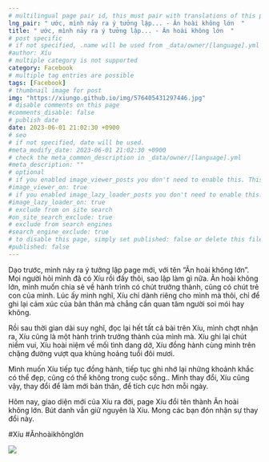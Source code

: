 ```yaml
---
# multilingual page pair id, this must pair with translations of this page. (This name must be unique)
lng_pair: " ước, mình nảy ra ý tưởng lập... - Ăn hoài không lớn  "
title: " ước, mình nảy ra ý tưởng lập... - Ăn hoài không lớn  "
# post specific
# if not specified, .name will be used from _data/owner/[language].yml
#author: Xíu
# multiple category is not supported
category: Facebook
# multiple tag entries are possible
tags: [Facebook]
# thumbnail image for post
img: "https://xiungo.github.io/img/576405431297446.jpg"
# disable comments on this page
#comments_disable: false
# publish date
date: 2023-06-01 21:02:30 +0900
# seo
# if not specified, date will be used.
#meta_modify_date: 2023-06-01 21:02:30 +0900
# check the meta_common_description in _data/owner/[language].yml
#meta_description: ""
# optional
# if you enabled image_viewer_posts you don't need to enable this. This is only if image_viewer_posts = false
#image_viewer_on: true
# if you enabled image_lazy_loader_posts you don't need to enable this. This is only if image_lazy_loader_posts = false
#image_lazy_loader_on: true
# exclude from on site search
#on_site_search_exclude: true
# exclude from search engines
#search_engine_exclude: true
# to disable this page, simply set published: false or delete this file
#published: false
---
```

Dạo trước, mình nảy ra ý tưởng lập page mới, với tên “Ăn hoài không lớn”. Mọi người hỏi mình đã có Xíu rồi đấy thôi, sao lập làm gì nữa. Ăn hoài không lớn, mình muốn chia sẻ về hành trình có chút trưởng thành, cũng có chút trẻ con của mình. Lúc ấy mình nghĩ, Xíu chỉ dành riêng cho mình mà thôi, chỉ để ghi lại cảm xúc của bản thân mà chẳng cần quan tâm người soi mói hay không.

Rồi sau thời gian dài suy nghĩ, đọc lại hết tất cả bài trên Xíu, mình chợt nhận ra, Xíu cũng là một hành trình trưởng thành của mình mà. Xíu ghi lại chút niềm vui, Xíu hoài niệm về mối tình dang dở, Xíu đồng hành cùng mình trên chặng đường vượt qua khủng hoảng tuổi đôi mươi. 

Mình muốn Xíu tiếp tục đồng hành, tiếp tục ghi nhớ lại những khoảnh khắc có thể đẹp, cũng có thể không trong cuộc sống.. Mình thay đổi, Xíu cũng vậy, thay đổi để làm mới bản thân, để tích cực hơn mỗi ngày. 

Hôm nay, giao diện mới của Xíu ra đời, page Xíu đổi tên thành Ăn hoài không lớn. Bút danh vẫn giữ nguyên là Xíu. Mong các bạn đón nhận sự thay đổi này.

#Xíu
#Ănhoàikhônglớn
<!-- outline-end -->
<img src= "https://xiungo.github.io/img/576405431297446.jpg">